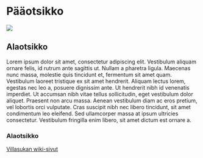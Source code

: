 # Pääotsikko

![](https://images.pexels.com/photos/160438/ankle-socks-children-socks-knitted-greeting-160438.jpeg?w=940&h=650&auto=compress&cs=tinysrgb)

## Alaotsikko

Lorem ipsum dolor sit amet, consectetur adipiscing elit. Vestibulum aliquam ornare felis, id rutrum ante sagittis ut. Nullam a pharetra ligula. Maecenas nunc massa, molestie quis tincidunt et, fermentum sit amet quam. Vestibulum laoreet tristique ex sit amet hendrerit. Aliquam lectus lorem, egestas nec leo a, posuere dignissim ante. Ut hendrerit nibh id venenatis imperdiet. Ut accumsan nibh vitae tellus sollicitudin, eget vestibulum dolor aliquet. Praesent non arcu massa. Aenean vestibulum diam ac eros pretium, vel lobortis orci vulputate. Cras suscipit nibh nec libero tincidunt, sit amet condimentum leo eleifend. Sed ullamcorper massa at ipsum ultricies consectetur. Vestibulum fringilla enim libero, sit amet dictum est ornare a.

### Alaotsikko

[Villasukan wiki-sivut](https://fi.wikipedia.org/wiki/Villasukka)
